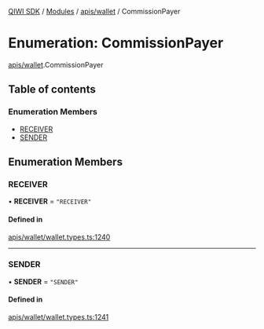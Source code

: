 [QIWI SDK](../README.md) / [Modules](../modules.md) / [apis/wallet](../modules/apis_wallet.md) / CommissionPayer

# Enumeration: CommissionPayer

[apis/wallet](../modules/apis_wallet.md).CommissionPayer

## Table of contents

### Enumeration Members

- [RECEIVER](apis_wallet.CommissionPayer.md#receiver)
- [SENDER](apis_wallet.CommissionPayer.md#sender)

## Enumeration Members

### RECEIVER

• **RECEIVER** = ``"RECEIVER"``

#### Defined in

[apis/wallet/wallet.types.ts:1240](https://github.com/AlexXanderGrib/node-qiwi-sdk/blob/b60f8c6/src/apis/wallet/wallet.types.ts#L1240)

___

### SENDER

• **SENDER** = ``"SENDER"``

#### Defined in

[apis/wallet/wallet.types.ts:1241](https://github.com/AlexXanderGrib/node-qiwi-sdk/blob/b60f8c6/src/apis/wallet/wallet.types.ts#L1241)

